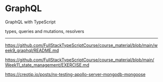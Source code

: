 # GraphQL

GraphQL with TypeScript

types, queries and mutations, resolvers

---

https://github.com/FullStackTypeScriptCourse/course_material/blob/main/week9_graphql/README.md

https://github.com/FullStackTypeScriptCourse/course_material/blob/main/Week11_state_management/EXERCISE.md

https://creotip.io/posts/nx-testing-apollo-server-mongodb-mongoose
